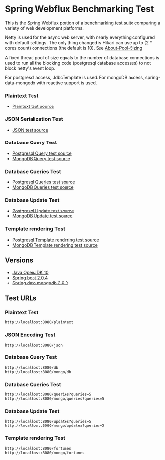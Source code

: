 # Spring Webflux Benchmarking Test

This is the Spring Webflux portion of a [benchmarking test suite](../) comparing a variety of web development platforms.

Netty is used for the async web server, with nearly everything configured with default settings. The only thing changed is Hikari can use up to (2 * cores count) connections (the default is 10). See [About-Pool-Sizing](https://github.com/brettwooldridge/HikariCP/wiki/About-Pool-Sizing)

A fixed thread pool of size equals to the number of database connections is used to run all the blocking code (postgresql database accesses) to not block netty's event loop.

For postgresql access, JdbcTemplate is used.
For mongoDB access, spring-data-mongodb with reactive support is used.

### Plaintext Test

* [Plaintext test source](src/main/java/benchmark/BenchmarkController.java)

### JSON Serialization Test

* [JSON test source](src/main/java/benchmark/BenchmarkController.java)

### Database Query Test

* [Postgresql Query test source](src/main/java/benchmark/SQLController.java)
* [MongoDB Query test source](src/main/java/benchmark/NoSQLController.java)

### Database Queries Test

* [Postgresql Queries test source](src/main/java/benchmark/SQLController.java)
* [MongoDB Queries test source](src/main/java/benchmark/NoSQLController.java)

### Database Update Test

* [Postgresql Update test source](src/main/java/benchmark/SQLController.java)
* [MongoDB Update test source](src/main/java/benchmark/NoSQLController.java)

### Template rendering Test

* [Postgresql Template rendering test source](src/main/java/benchmark/SQLController.java)
* [MongoDB Template rendering test source](src/main/java/benchmark/NoSQLController.java)

## Versions

* [Java OpenJDK 10](http://openjdk.java.net/)
* [Spring boot 2.0.4](https://spring.io/projects/spring-boot)
* [Spring data mongodb 2.0.9](https://projects.spring.io/spring-data-mongodb/)

## Test URLs

### Plaintext Test

    http://localhost:8080/plaintext

### JSON Encoding Test

    http://localhost:8080/json

### Database Query Test

    http://localhost:8080/db
    http://localhost:8080/mongo/db

### Database Queries Test

    http://localhost:8080/queries?queries=5
    http://localhost:8080/mongo/queries?queries=5

### Database Update Test

    http://localhost:8080/updates?queries=5
    http://localhost:8080/mongo/updates?queries=5

### Template rendering Test

    http://localhost:8080/fortunes
    http://localhost:8080/mongo/fortunes
